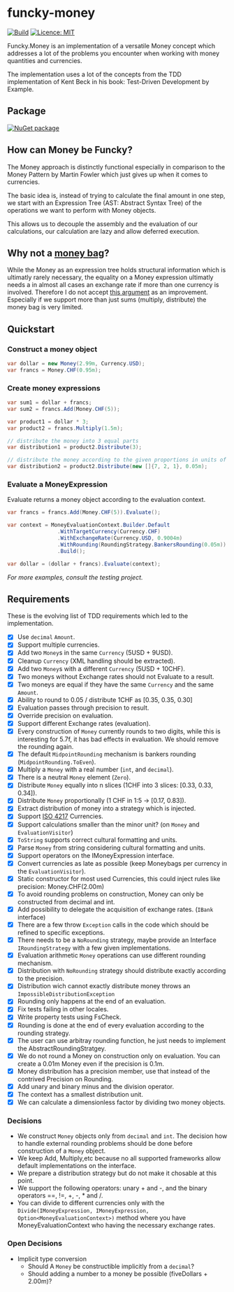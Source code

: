 # funcky-money

[![Build](https://github.com/polyadic/funcky-money/workflows/Build/badge.svg)](https://github.com/polyadic/funcky-money/actions?query=workflow%3ABuild)
[![Licence: MIT](https://img.shields.io/badge/licence-MIT-green)](https://raw.githubusercontent.com/polyadic/funcky-money/main/LICENSE)

Funcky.Money is an implementation of a versatile Money concept which addresses a lot of the problems you encounter when working with money quantities and currencies.

The implementation uses a lot of the concepts from the TDD implementation of Kent Beck in his book: Test-Driven Development by Example.

## Package

[![NuGet package](https://buildstats.info/nuget/Funcky.Money)](https://www.nuget.org/packages/Funcky.Money)

## How can Money be Funcky?

The Money approach is distinctly functional especially in comparison to the Money Pattern by Martin Fowler which just gives up when it comes to currencies.

The basic idea is, instead of trying to calculate the final amount in one step, we start with an Expression Tree (AST: Abstract Syntax Tree) of the operations we want to perform with Money objects.

This allows us to decouple the assembly and the evaluation of our calculations, our calculation are lazy and allow deferred execution.


## Why not a [money bag](https://deque.blog/2017/08/17/a-study-of-4-money-class-designs-featuring-martin-fowler-kent-beck-and-ward-cunningham-implementations/)?

While the Money as an expression tree holds structural information which is ultimatly rarely necessary, the equality on a Money expression ultimatly needs a in almost all cases an exchange rate if more than one currency is involved. Therefore I do not accept [this argument](https://deque.blog/2017/08/17/a-study-of-4-money-class-designs-featuring-martin-fowler-kent-beck-and-ward-cunningham-implementations/) as an improvement. Especially if we support more than just sums (multiply, distribute) the money bag is very limited.

## Quickstart

### Construct a money object

```cs
var dollar = new Money(2.99m, Currency.USD);
var francs = Money.CHF(0.95m);
```

### Create money expressions

```cs
var sum1 = dollar + francs;
var sum2 = francs.Add(Money.CHF(5));

var product1 = dollar * 3;
var product2 = francs.Multiply(1.5m);

// distribute the money into 3 equal parts
var distribution1 = product2.Distribute(3);

// distribute the money according to the given proportions in units of 0.05
var distribution2 = product2.Distribute(new []{7, 2, 1}, 0.05m);
```

### Evaluate a MoneyExpression

Evaluate returns a money object according to the evaluation context.

```cs
var francs = francs.Add(Money.CHF(5)).Evaluate();

var context = MoneyEvaluationContext.Builder.Default
                .WithTargetCurrency(Currency.CHF)
                .WithExchangeRate(Currency.USD, 0.9004m)
                .WithRounding(RoundingStrategy.BankersRounding(0.05m))
                .Build();

var dollar = (dollar + francs).Evaluate(context);
```

*For more examples, consult the testing project.*

## Requirements

These is the evolving list of TDD requirements which led to the implementation.

* [x] Use `decimal` `Amount`.
* [x] Support multiple currencies.
* [x] Add two `Money`s in the same `Currency` (5USD + 9USD).
* [x] Cleanup `Currency` (XML handling should be extracted).
* [x] Add two `Money`s with a different `Currency` (5USD + 10CHF).
* [x] Two moneys without Exchange rates should not Evaluate to a result.
* [x] Two moneys are equal if they have the same `Currency` and the same `Amount`.
* [x] Ability to round to 0.05 / distribute 1CHF as [0.35, 0.35, 0.30]
* [x] Evaluation passes through precision to result.
* [x] Override precision on evaluation.
* [x] Support different Exchange rates (evaluation).
* [x] Every construction of `Money` currently rounds to two digits, while this is interesting for 5.7f, it has bad effects in evaluation. We should remove the rounding again.
* [x] The default `MidpointRounding` mechanism is bankers rounding (`MidpointRounding.ToEven`).
* [x] Multiply a `Money` with a real number (`int`, and `decimal`).
* [x] There is a neutral `Money` element (`Zero`).
* [x] Distribute `Money` equally into n slices (1CHF into 3 slices: [0.33, 0.33, 0.34]).
* [x] Distribute `Money` proportionally (1 CHF in 1:5 -> [0.17, 0.83]).
* [x] Extract distribution of money into a strategy which is injected.
* [x] Support [ISO 4217](https://en.wikipedia.org/wiki/ISO_4217) Currencies.
* [x] Support calculations smaller than the minor unit? (on `Money` and `EvaluationVisitor`)
* [x] `ToString` supports correct cultural formatting and units.
* [x] Parse `Money` from string considering cultural formatting and units.
* [x] Support operators on the IMoneyExpression interface.
* [x] Convert currencies as late as possible (keep Moneybags per currency in the `EvaluationVisitor`).
* [x] Static constructor for most used Currencies, this could inject rules like precision: Money.CHF(2.00m)
* [x] To avoid rounding problems on construction, Money can only be constructed from decimal and int.
* [x] Add possibility to delegate the acquisition of exchange rates. (`IBank` interface)
* [x] There are a few throw `Exception` calls in the code which should be refined to specific exceptions.
* [x] There needs to be a `NoRounding` strategy, maybe provide an Interface `IRoundingStrategy` with a few given implementations.
* [x] Evaluation arithmetic `Money` operations can use different rounding mechanism.
* [x] Distribution with `NoRounding` strategy should distribute exactly according to the precision.
* [x] Distribution wich cannot exactly distribute money throws an `ImpossibleDistributionException`
* [x] Rounding only happens at the end of an evaluation.
* [x] Fix tests failing in other locales.
* [x] Write property tests using FsCheck.
* [x] Rounding is done at the end of every evaluation according to the rounding strategy.
* [x] The user can use arbitray rounding function, he just needs to implement the AbstractRoundingStratgey.
* [x] We do not round a Money on construction only on evaluation. You can create a 0.01m Money even if the precision is 0.1m.
* [x] Money distribution has a precision member, use that instead of the contrived Precision on Rounding.
* [x] Add unary and binary minus and the division operator.
* [x] The context has a smallest distribution unit.
* [x] We can calculate a dimensionless factor by dividing two money objects.

### Decisions

* We construct `Money` objects only from `decimal` and `int`. The decision how to handle external rounding problems should be done before construction of a `Money` object.
* We keep Add, Multiply,etc because no all supported frameworks allow default implementations on the interface.
* We prepare a distribution strategy but do not make it chosable at this point.
* We support the following operators: unary + and -, and the binary operators ==, !=, +, -, * and /.
* You can divide to different currencies only with the `Divide(IMoneyExpression, IMoneyExpression, Option<MoneyEvaluationContext>)` method where you have MoneyEvaluationContext who having the necessary exchange rates.

### Open Decisions

* Implicit type conversion
  * Should A `Money` be constructible implicitly from a `decimal`?
  * Should adding a number to a money be possible (fiveDollars + 2.00m)?
